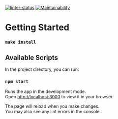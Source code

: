 [![linter-status](https://github.com/RossJeanCarter/test-assignment/actions/workflows/linter-check.yml/badge.svg)](https://github.com/RossJeanCarter/test-assignment/actions/workflows/linter-check.yml)
[![Maintainability](https://api.codeclimate.com/v1/badges/a97226e3bfe62ee3c094/maintainability)](https://codeclimate.com/github/RossJeanCarter/test-assignment/maintainability)
# Getting Started 

### `make install`

## Available Scripts

In the project directory, you can run:

### `npm start`

Runs the app in the development mode.\
Open [http://localhost:3000](http://localhost:3000) to view it in your browser.

The page will reload when you make changes.\
You may also see any lint errors in the console.





